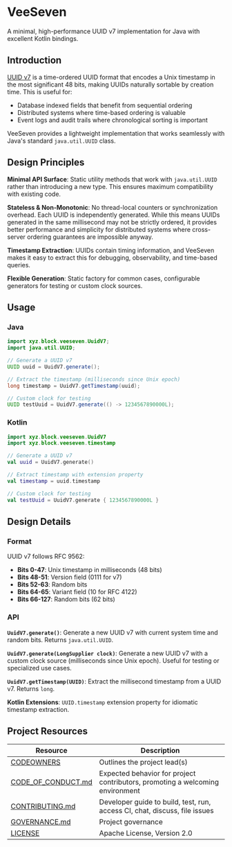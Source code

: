# VeeSeven

A minimal, high-performance UUID v7 implementation for Java with excellent Kotlin bindings.

## Introduction

[UUID v7](https://www.rfc-editor.org/rfc/rfc9562.html#name-uuid-version-7) is a time-ordered UUID format that encodes a Unix timestamp in the most significant 48 bits, making UUIDs naturally sortable by creation time. This is useful for:

- Database indexed fields that benefit from sequential ordering
- Distributed systems where time-based ordering is valuable
- Event logs and audit trails where chronological sorting is important

VeeSeven provides a lightweight implementation that works seamlessly with Java's standard `java.util.UUID` class.

## Design Principles

**Minimal API Surface**: Static utility methods that work with `java.util.UUID` rather than introducing a new type. This ensures maximum compatibility with existing code.

**Stateless & Non-Monotonic**: No thread-local counters or synchronization overhead. Each UUID is independently generated. While this means UUIDs generated in the same millisecond may not be strictly ordered, it provides better performance and simplicity for distributed systems where cross-server ordering guarantees are impossible anyway.

**Timestamp Extraction**: UUIDs contain timing information, and VeeSeven makes it easy to extract this for debugging, observability, and time-based queries.

**Flexible Generation**: Static factory for common cases, configurable generators for testing or custom clock sources.

## Usage

### Java

```java
import xyz.block.veeseven.UuidV7;
import java.util.UUID;

// Generate a UUID v7
UUID uuid = UuidV7.generate();

// Extract the timestamp (milliseconds since Unix epoch)
long timestamp = UuidV7.getTimestamp(uuid);

// Custom clock for testing
UUID testUuid = UuidV7.generate(() -> 1234567890000L);
```

### Kotlin

```kotlin
import xyz.block.veeseven.UuidV7
import xyz.block.veeseven.timestamp

// Generate a UUID v7
val uuid = UuidV7.generate()

// Extract timestamp with extension property
val timestamp = uuid.timestamp

// Custom clock for testing
val testUuid = UuidV7.generate { 1234567890000L }
```

## Design Details

### Format

UUID v7 follows RFC 9562:
- **Bits 0-47**: Unix timestamp in milliseconds (48 bits)
- **Bits 48-51**: Version field (0111 for v7)
- **Bits 52-63**: Random bits
- **Bits 64-65**: Variant field (10 for RFC 4122)
- **Bits 66-127**: Random bits (62 bits)

### API

**`UuidV7.generate()`**: Generate a new UUID v7 with current system time and random bits. Returns `java.util.UUID`.

**`UuidV7.generate(LongSupplier clock)`**: Generate a new UUID v7 with a custom clock source (milliseconds since Unix epoch). Useful for testing or specialized use cases.

**`UuidV7.getTimestamp(UUID)`**: Extract the millisecond timestamp from a UUID v7. Returns `long`.

**Kotlin Extensions**: `UUID.timestamp` extension property for idiomatic timestamp extraction.

## Project Resources

| Resource                                   | Description                                                                    |
| ------------------------------------------ | ------------------------------------------------------------------------------ |
| [CODEOWNERS](./CODEOWNERS)                 | Outlines the project lead(s)                                                   |
| [CODE_OF_CONDUCT.md](./CODE_OF_CONDUCT.md) | Expected behavior for project contributors, promoting a welcoming environment |
| [CONTRIBUTING.md](./CONTRIBUTING.md)       | Developer guide to build, test, run, access CI, chat, discuss, file issues     |
| [GOVERNANCE.md](./GOVERNANCE.md)           | Project governance                                                             |
| [LICENSE](./LICENSE)                       | Apache License, Version 2.0                                                    |
